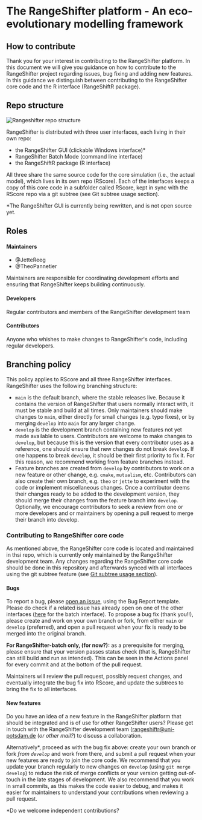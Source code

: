 # The RangeShifter platform - An eco-evolutionary modelling framework

## How to contribute

Thank you for your interest in contributing to the RangeShifter platform. 
In this document we will give you guidance on how to contribute to the RangeShifter project regarding issues, bug fixing and adding new features. In this guidance we distinguish between contributing to the RangeShifter core code and the R interface (RangeShiftR package).

## Repo structure
![Rangeshifter repo structure](RangeShiftR/man/figures/RS_repos.png)

RangeShifter is distributed with three user interfaces, each living in their own repo:

- the RangeShifter GUI (clickable Windows interface)*
- RangeShifter Batch Mode (command line interface)
- the RangeShiftR package (R interface)

All three share the same source code for the core simulation (i.e., the actual model), which lives in its own repo (RScore). Each of the interfaces keeps a copy of this core code in a subfolder called RScore, kept in sync with the RScore repo via a git subtree (see Git subtree usage section). 

*The RangeShifter GUI is currently being rewritten, and is not open source yet.


## Roles

#### Maintainers
- @JetteReeg
- @TheoPannetier

Maintainers are responsible for coordinating development efforts and ensuring that RangeShifter keeps building continuously.

#### Developers
Regular contributors and members of the RangeShifter development team

#### Contributors

Anyone who whishes to make changes to RangeShifter's code, including regular developers.

## Branching policy

This policy applies to RScore and all three RangeShifter interfaces.
RangeShifter uses the following branching structure:

- `main` is the default branch, where the stable releases live. Because it contains the version of RangeShifter that users normally interact with, it must be stable and build at all times.
Only maintainers should make changes to `main`, either directly for small changes (e.g. typo fixes), or by merging `develop` into `main` for any larger change. 
- `develop` is the development branch containing new features not yet made available to users.
Contributors are welcome to make changes to `develop`, but because this is the version that every contributor uses as a reference, one should ensure that new changes do not break `develop`.
If one happens to break `develop`, it should be their first priority to fix it.
For this reason, we recommend working from feature branches instead.
- Feature branches are created from `develop` by contributors to work on a new feature or other change, e.g. `cmake`, `mutualism`, etc. 
Contributors can also create their own branch, e.g. `theo` or `jette` to experiment with the code or implement miscellaneous changes.
Once a contributor deems their changes ready to be added to the development version, they should merge their changes from the feature branch into `develop`.
Optionally, we encourage contributors to seek a review from one or more developers and or maintainers by opening a pull request to merge their branch into develop.

### Contributing to RangeShifter core code

As mentioned above, the RangeShifter core code is located and maintained in thsi repo, which is currently only maintained by the RangeShifter development team. 
Any changes regarding the RangeShifter core code should be done in this repository and afterwards synced with all interfaces using the git subtree feature (see [Git subtree usage section](https://github.com/RangeShifter/RangeShiftR-package-dev/blob/development-guidelines/CONTRIBUTING.md#git-subtree-usage)). 

#### Bugs

To report a bug, please [open an issue](https://github.com/RangeShifter/RangeShiftR-package-dev/issues/new), using the Bug Report template. 
Please do check if a related issue has already open on one of the other interfaces ([here](https://github.com/RangeShifter/RangeShifter_batch/issues) for the batch interface).
To propose a bug fix (thank you!!), please create and work on your own branch or fork, from either `main` or `develop` (preferred), and open a pull request when your fix is ready to be merged into the original branch.

**For RangeShifter-batch only, (for now?):** as a prerequisite for merging, please ensure that your version passes status check (that is, RangeShifter can still build and run as intended).
This can be seen in the Actions panel for every commit and at the bottom of the pull request.

Maintainers will review the pull request, possibly request changes, and eventually integrate the bug fix into RScore, and update the subtrees to bring the fix to all interfaces.

#### New features

Do you have an idea of a new feature in the RangeShifter platform that should be integrated and is of use for other RangeShifter users? 
Please get in touch with the RangeShifter development team (rangeshiftr@uni-potsdam.de (*or other mail?*) to discuss a collaboration.

Alternatively*, proceed as with the bug fix above: create your own branch or fork _from `develop`_ and work from there, and submit a pull request when your new features are ready to join the core code. 
We recommend that you update your branch regularly to new changes on `develop` (using `git merge develop`) to reduce the risk of merge conflicts or your version getting out-of-touch in the late stages of development.
We also recommend that you work in small commits, as this makes the code easier to debug, and makes it easier for maintainers to understand your contributions when reviewing a pull request.

*Do we welcome independent contributions?
